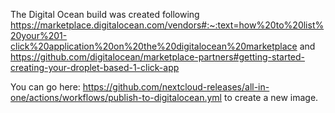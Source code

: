 The Digital Ocean build was created following https://marketplace.digitalocean.com/vendors#:~:text=how%20to%20list%20your%201-click%20application%20on%20the%20digitalocean%20marketplace and https://github.com/digitalocean/marketplace-partners#getting-started-creating-your-droplet-based-1-click-app

You can go here: https://github.com/nextcloud-releases/all-in-one/actions/workflows/publish-to-digitalocean.yml to create a new image.
